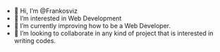 - 👋 Hi, I’m @Frankosviz
- 👀 I’m interested in Web Development 
- 🌱 I’m currently improving how to be a Web Developer.
- 💞️ I’m looking to collaborate in any kind of project that is interested in writing codes.

<!---
Frankosviz/Frankosviz is a ✨ special ✨ repository because its `README.md` (this file) appears on your GitHub profile.
You can click the Preview link to take a look at your changes.
--->
